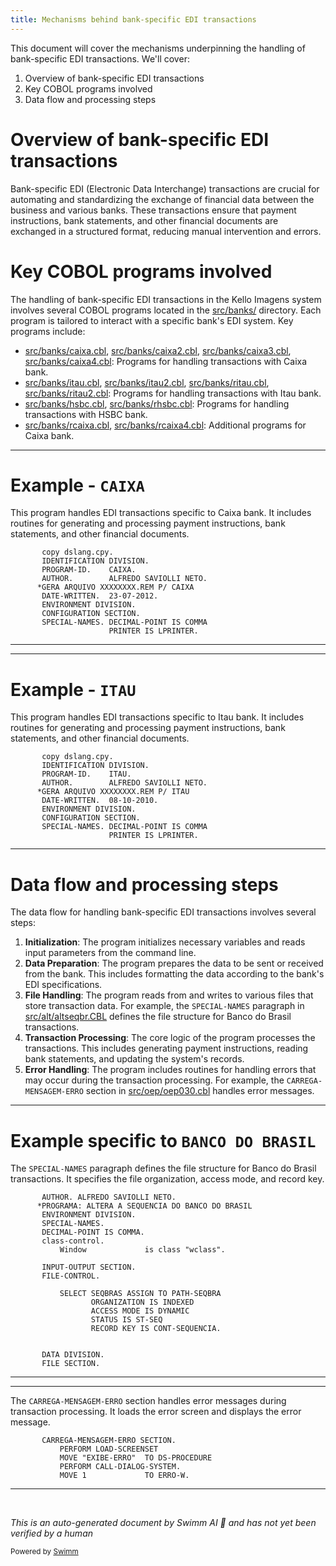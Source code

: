 ```yaml
---
title: Mechanisms behind bank-specific EDI transactions
---
```

This document will cover the mechanisms underpinning the handling of bank-specific EDI transactions. We'll cover:

1. Overview of bank-specific EDI transactions
2. Key COBOL programs involved
3. Data flow and processing steps

# Overview of bank-specific EDI transactions

Bank-specific EDI (Electronic Data Interchange) transactions are crucial for automating and standardizing the exchange of financial data between the business and various banks. These transactions ensure that payment instructions, bank statements, and other financial documents are exchanged in a structured format, reducing manual intervention and errors.

# Key COBOL programs involved

The handling of bank-specific EDI transactions in the Kello Imagens system involves several COBOL programs located in the <SwmPath>[src/banks/](src/banks/)</SwmPath> directory. Each program is tailored to interact with a specific bank's EDI system. Key programs include:

- <SwmPath>[src/banks/caixa.cbl](src/banks/caixa.cbl)</SwmPath>, <SwmPath>[src/banks/caixa2.cbl](src/banks/caixa2.cbl)</SwmPath>, <SwmPath>[src/banks/caixa3.cbl](src/banks/caixa3.cbl)</SwmPath>, <SwmPath>[src/banks/caixa4.cbl](src/banks/caixa4.cbl)</SwmPath>: Programs for handling transactions with Caixa bank.
- <SwmPath>[src/banks/itau.cbl](src/banks/itau.cbl)</SwmPath>, <SwmPath>[src/banks/itau2.cbl](src/banks/itau2.cbl)</SwmPath>, <SwmPath>[src/banks/ritau.cbl](src/banks/ritau.cbl)</SwmPath>, <SwmPath>[src/banks/ritau2.cbl](src/banks/ritau2.cbl)</SwmPath>: Programs for handling transactions with Itau bank.
- <SwmPath>[src/banks/hsbc.cbl](src/banks/hsbc.cbl)</SwmPath>, <SwmPath>[src/banks/rhsbc.cbl](src/banks/rhsbc.cbl)</SwmPath>: Programs for handling transactions with HSBC bank.
- <SwmPath>[src/banks/rcaixa.cbl](src/banks/rcaixa.cbl)</SwmPath>, <SwmPath>[src/banks/rcaixa4.cbl](src/banks/rcaixa4.cbl)</SwmPath>: Additional programs for Caixa bank.

<SwmSnippet path="/src/banks/caixa.cbl" line="1">

---

# Example - <SwmToken path="/src/banks/caixa.cbl" pos="3:6:6" line-data="       PROGRAM-ID.    CAIXA.">`CAIXA`</SwmToken>

This program handles EDI transactions specific to Caixa bank. It includes routines for generating and processing payment instructions, bank statements, and other financial documents.

```cobol
       copy dslang.cpy.
       IDENTIFICATION DIVISION.
       PROGRAM-ID.    CAIXA.
       AUTHOR.        ALFREDO SAVIOLLI NETO.
      *GERA ARQUIVO XXXXXXXX.REM P/ CAIXA
       DATE-WRITTEN.  23-07-2012.
       ENVIRONMENT DIVISION.
       CONFIGURATION SECTION.
       SPECIAL-NAMES. DECIMAL-POINT IS COMMA
                      PRINTER IS LPRINTER.
```

---

</SwmSnippet>

<SwmSnippet path="/src/banks/itau.cbl" line="1">

---

# Example - <SwmToken path="/src/banks/itau.cbl" pos="3:6:6" line-data="       PROGRAM-ID.    ITAU.">`ITAU`</SwmToken>

This program handles EDI transactions specific to Itau bank. It includes routines for generating and processing payment instructions, bank statements, and other financial documents.

```cobol
       copy dslang.cpy.
       IDENTIFICATION DIVISION.
       PROGRAM-ID.    ITAU.
       AUTHOR.        ALFREDO SAVIOLLI NETO.
      *GERA ARQUIVO XXXXXXXX.REM P/ ITAU
       DATE-WRITTEN.  08-10-2010.
       ENVIRONMENT DIVISION.
       CONFIGURATION SECTION.
       SPECIAL-NAMES. DECIMAL-POINT IS COMMA
                      PRINTER IS LPRINTER.
```

---

</SwmSnippet>

# Data flow and processing steps

The data flow for handling bank-specific EDI transactions involves several steps:

1. **Initialization**: The program initializes necessary variables and reads input parameters from the command line.
2. **Data Preparation**: The program prepares the data to be sent or received from the bank. This includes formatting the data according to the bank's EDI specifications.
3. **File Handling**: The program reads from and writes to various files that store transaction data. For example, the <SwmToken path="src/banks/caixa.cbl" pos="9:1:3" line-data="       SPECIAL-NAMES. DECIMAL-POINT IS COMMA">`SPECIAL-NAMES`</SwmToken> paragraph in <SwmPath>[src/alt/altseqbr.CBL](src/alt/altseqbr.CBL)</SwmPath> defines the file structure for Banco do Brasil transactions.
4. **Transaction Processing**: The core logic of the program processes the transactions. This includes generating payment instructions, reading bank statements, and updating the system's records.
5. **Error Handling**: The program includes routines for handling errors that may occur during the transaction processing. For example, the <SwmToken path="src/oep/oep030.cbl" pos="889:1:5" line-data="       CARREGA-MENSAGEM-ERRO SECTION.">`CARREGA-MENSAGEM-ERRO`</SwmToken> section in <SwmPath>[src/oep/oep030.cbl](src/oep/oep030.cbl)</SwmPath> handles error messages.

<SwmSnippet path="/src/alt/altseqbr.CBL" line="4">

---

# Example specific to <SwmToken path="/src/alt/altseqbr.CBL" pos="5:13:17" line-data="      *PROGRAMA: ALTERA A SEQUENCIA DO BANCO DO BRASIL">`BANCO DO BRASIL`</SwmToken>

The <SwmToken path="src/alt/altseqbr.CBL" pos="7:1:3" line-data="       SPECIAL-NAMES.">`SPECIAL-NAMES`</SwmToken> paragraph defines the file structure for Banco do Brasil transactions. It specifies the file organization, access mode, and record key.

```cobol
       AUTHOR. ALFREDO SAVIOLLI NETO.
      *PROGRAMA: ALTERA A SEQUENCIA DO BANCO DO BRASIL
       ENVIRONMENT DIVISION.
       SPECIAL-NAMES.
       DECIMAL-POINT IS COMMA.
       class-control.
           Window             is class "wclass".

       INPUT-OUTPUT SECTION.
       FILE-CONTROL.

           SELECT SEQBRAS ASSIGN TO PATH-SEQBRA
                  ORGANIZATION IS INDEXED
                  ACCESS MODE IS DYNAMIC
                  STATUS IS ST-SEQ
                  RECORD KEY IS CONT-SEQUENCIA.


       DATA DIVISION.
       FILE SECTION.

```

---

</SwmSnippet>

<SwmSnippet path="/src/oep/oep030.cbl" line="889">

---

The <SwmToken path="src/oep/oep030.cbl" pos="889:1:5" line-data="       CARREGA-MENSAGEM-ERRO SECTION.">`CARREGA-MENSAGEM-ERRO`</SwmToken> section handles error messages during transaction processing. It loads the error screen and displays the error message.

```cobol
       CARREGA-MENSAGEM-ERRO SECTION.
           PERFORM LOAD-SCREENSET
           MOVE "EXIBE-ERRO"  TO DS-PROCEDURE
           PERFORM CALL-DIALOG-SYSTEM.
           MOVE 1             TO ERRO-W.
```

---

</SwmSnippet>

&nbsp;

*This is an auto-generated document by Swimm AI 🌊 and has not yet been verified by a human*

<SwmMeta version="3.0.0" repo-id="Z2l0aHViJTNBJTNBa2VsbG8lM0ElM0Fzd2ltbWlv" repo-name="kello"><sup>Powered by [Swimm](https://app.swimm.io/)</sup></SwmMeta>
